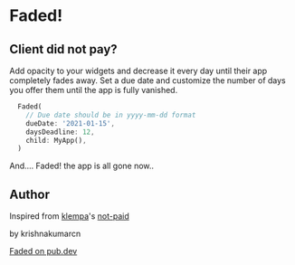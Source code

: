 # Faded!

## Client did not pay?
Add opacity to your widgets and decrease it every day until their app completely fades away. Set a due date and customize the number of days you offer them until the app is fully vanished.


```dart
  Faded(
    // Due date should be in yyyy-mm-dd format
    dueDate: '2021-01-15',
    daysDeadline: 12,
    child: MyApp(),
  )
```

And.... Faded! the app is all gone now..



## Author
Inspired from [klempa](https://github.com/kleampa)'s [not-paid](https://github.com/kleampa/not-paid)

by krishnakumarcn



[Faded on pub.dev](https://pub.dev/packages/faded)
